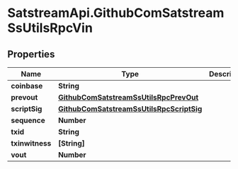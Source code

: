 # SatstreamApi.GithubComSatstreamSsUtilsRpcVin

## Properties
Name | Type | Description | Notes
------------ | ------------- | ------------- | -------------
**coinbase** | **String** |  | [optional] 
**prevout** | [**GithubComSatstreamSsUtilsRpcPrevOut**](GithubComSatstreamSsUtilsRpcPrevOut.md) |  | [optional] 
**scriptSig** | [**GithubComSatstreamSsUtilsRpcScriptSig**](GithubComSatstreamSsUtilsRpcScriptSig.md) |  | [optional] 
**sequence** | **Number** |  | [optional] 
**txid** | **String** |  | [optional] 
**txinwitness** | **[String]** |  | [optional] 
**vout** | **Number** |  | [optional] 


